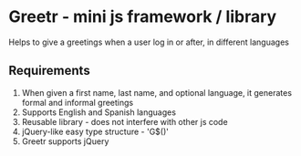 # Greetr - mini js framework / library
Helps to give a greetings when a user log in or after, in different languages

## Requirements
1. When given a first name, last name, and optional language, it generates formal and informal greetings
2. Supports English and Spanish languages
3. Reusable library - does not interfere with other js code
4. jQuery-like easy type structure - 'G$()'
5. Greetr supports jQuery

